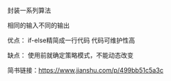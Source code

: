 封装一系列算法

相同的输入不同的输出


优点：
if-else精简成一行代码
代码可维护性高

缺点：
使用前就确定策略模式，不能动态改变


简书链接：https://www.jianshu.com/p/499bb51c5a3c

